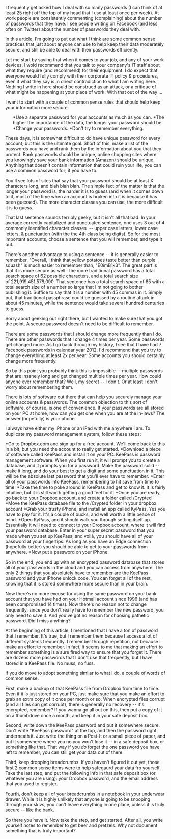<!--
.. title: Too many passwords!!!
.. slug: too-many-passwords
.. date: 2012-12-12 12:39:55 UTC-05:00
.. tags:
.. link:
.. description:
.. type: text
-->

I frequently get asked how I deal with so many passwords (I can think of at least 25 right off the top of my head that I use at least once per week). At work people are consistently commenting (complaining) about the number of passwords that they have. I see people writing on Facebook (and less often on Twitter) about the number of passwords they deal with.

In this article, I'm going to put out what I think are some common sense practices that just about anyone can use to help keep their data moderately secure, and still be able to deal with their passwords efficiently.

Let me start by saying that when it comes to your job, and any of your work devices, I wold recommend that you talk to your company's IT staff about what they require (and recommend) for their equipment. I do expect that everyone would fully comply with their corporate IT policy & procedures, even if what they say is in direct contradiction to what I am writing here. Nothing I write in here should be construed as an attack, or a critique of what might be happening at your place of work. With that out of the way ...

I want to start with a couple of common sense rules that should help keep your information more secure.
<ol>
  *Use a separate password for your accounts as much as you can.
  *The higher the importance of the data, the longer your password should be.
  *Change your passwords.
  *Don't try to remember everything.
</ol>
These days, it is somewhat difficult to do have unique password for every account, but this is the ultimate goal. Short of this, make a list of the passwords you have and rank them by the information about you that they protect. Bank passwords should be unique, online shopping sites where you knowingly save your bank information (Amazon) should be unique. Anything that doesn't contain information that could ruin your life, you can use a common password for; if you have to.

You'll see lots of sites that say that your password should be at least X characters long, and blah blah blah. The simple fact of the matter is that the longer your password is, the harder it is to guess (and when it comes down to it, most of the time when an account is broken into it is because it has been guessed). The more character classes you can use, the more difficult it is to guess.

That last sentence sounds terribly geeky, but it isn't all that bad. In your average correctly capitalized and punctuated sentence, one uses 3 out of 4 commonly identified character classes  -- upper case letters, lower case letters, &amp; punctuation (with the the 4th class being digits). So for the most important accounts, choose a sentence that you will remember, and type it out.

There's another advantage to using a sentence -- it is generally easier to remember. \"Overall, I think that yellow potatoes taste better than purple squash\" is much easier to remember than, \"E0imB1k3\". The great part is that it is more secure as well. The more traditional password has a total search space of 62 possible characters, and a total search size of 221,919,451,578,090. That sentence has a total search space of 85 with a total search size of a number so large that I'm not going to bother publishing it. Suffice to say that it is a number with 45 commas in it. Simply put, that traditional passphrase could be guessed by a routine attack in about 45 minutes, while the sentence would take several hundred centuries to guess.

Sorry about geeking out right there, but I wanted to make sure that you got the point. A secure password doesn't need to be difficult to remember.

There are some passwords that I should change more frequently than I do. There are other passwords that I change 4 times per year. Some passwords get changed more. As I go back through my history, I see that I have had 7 Facebook passwords in calendar year 2012. I'd recommend that you try to change everything at least 2x per year. Some accounts you should certainly change more frequently.

So by this point you probably think this is impossible -- multiple passwords that are insanely long and get changed multiple times per year. How could anyone ever remember that? Well, my secret -- I don't. Or at least I don't worry about remembering them.

There is lots of software out there that can help you securely manage your online accounts &amp; passwords. The common objection to this sort of software, of course, is one of convenience. If your passwords are all stored on your PC at home, how can you get one when you are at the in-laws? The answer (hopefully) is your phone.

I always have either my iPhone or an iPad with me anywhere I am. To duplicate my password management system, follow these steps:

  *Go to Dropbox.com and sign up for a free account. We'll come back to this in a bit, but you need the account to really get started.</span>
  *Download a piece of software called KeePass and install it on your PC. KeePass is password management software. When you first run it, it will prompt you to create a database, and it prompts you for a password. Make the password solid -- make it long, and do your best to get a digit and some punctuation in it. This will be the absolute last password that you'll ever have to remember.
  *Enter all of your passwords into KeePass, remembering to hit save from time to time.
  *Take the time to poke around in KeePass and get to know it. It is fairly intuitive, but it is still worth getting a good feel for it.
  *Once you are ready, go back to your Dropbox account, and create a folder called /Crypted
  *Move the KeePass database file to the /Crypted folder in your dropbox account
  *Grab your trusty iPhone, and install an app called KyPass. Yes you have to pay for it. It's a couple of bucks, and well worth a little peace of mind.
  *Open KyPass, and it should walk you through setting itself up. Essentially it will need to connect to your Dropbox account, where it will find your password database. Enter in your super secret password that you made when you set up KeePass, and voilà, you should have all of your password at your fingertips. As long as you have an Edge connection (hopefully better) you should be able to get to your passwords from anywhere.
  *Now put a password on your iPhone.

So in the end, you end up with an encrypted password database that stores all of your passwords in the cloud and you can access from anywhere. The only 2 things that you absolutely have to remember are the KeePass password and your iPhone unlock code. You can forget all of the rest, knowing that it is stored somewhere more secure than in your brain.

Now there's no more excuse for using the same password on your bank account that you have had on your Hotmail account since 1996 (and has been compromised 14 times). Now there's no reason not to change frequently, since you don't really have to remember the new password, you only need to save it. And you've got no reason for choosing pathetic password. Did I miss anything?

At the beginning of this article, I mentioned that I have a ton of password that I remember. It's true, but I remember them because I access a lot of different systems frequently. I remember through repetition, not because I make an effort to remember. In fact, it seems to me that making an effort to remember something is a sure fired way to ensure that you forget it. There are dozens more passwords that I don't use that frequently, but I have stored in a KeePass file. No muss, no fuss.

If you do move to adopt something similar to what I do, a couple of words of common sense.

First, make a backup of that KeePass file from Dropbox from time to time. Even if it is just stored on your PC, just make sure that you make an effort to grab an extra copy of it once per month or so. When encrypted files corrupt (and all files can get corrupt), there is generally no recovery -- it's encrypted, remember? If you wanna go all out on this, then put a copy of it on a thumbdrive once a month, and keep it in your safe deposit box.

Second, write down the KeePass password and put it somewhere secure. Don't write \"KeePass password\" at the top, and then the password right underneath it. Just write the thing on a Post-It or a small piece of paper, and put it somewhere where you no you won't lose it -- in a safe deposit box, or something like that. That way if you *do* forget the one password you have left to remember, you can still get your data out of there.

Third, keep dropping breadcrumbs. If you haven't figured it out yet, those first 2 common sense items were to help safegaurd your data fro yourself. Take the last step, and put the following info in that safe deposit box (or whatever you are using): your Dropbox password, and the email address that you used to register.

Fourth, don't keep all of your breadcrumbs in a notebook in your underwear drawer. While it is highly unlikely that anyone is going to be snooping through your skivs, you can't leave everything in one place, unless it is truly secure -- like the bank.

So there you have it. Now take the step, and get started. After all, you write yourself notes to remember to get beer and pretzels. Why not document something that is truly important?
